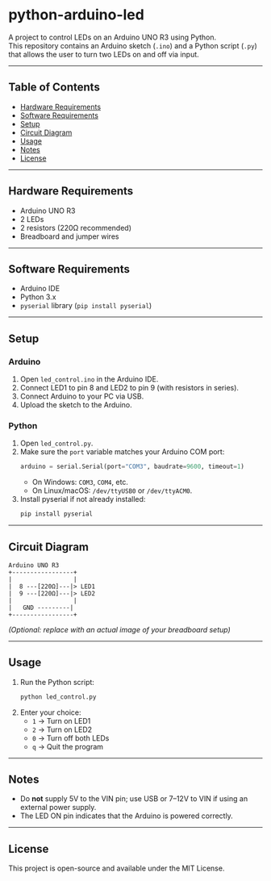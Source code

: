 # python-arduino-led

A project to control LEDs on an Arduino UNO R3 using Python.  
This repository contains an Arduino sketch (`.ino`) and a Python script (`.py`) that allows the user to turn two LEDs on and off via input.

---

## Table of Contents
- [Hardware Requirements](#hardware-requirements)
- [Software Requirements](#software-requirements)
- [Setup](#setup)
- [Circuit Diagram](#circuit-diagram)
- [Usage](#usage)
- [Notes](#notes)
- [License](#license)

---

## Hardware Requirements
- Arduino UNO R3  
- 2 LEDs  
- 2 resistors (220Ω recommended)  
- Breadboard and jumper wires  

---

## Software Requirements
- Arduino IDE  
- Python 3.x  
- `pyserial` library (`pip install pyserial`)  

---

## Setup

### Arduino
1. Open `led_control.ino` in the Arduino IDE.  
2. Connect LED1 to pin 8 and LED2 to pin 9 (with resistors in series).  
3. Connect Arduino to your PC via USB.  
4. Upload the sketch to the Arduino.  

### Python
1. Open `led_control.py`.  
2. Make sure the `port` variable matches your Arduino COM port:
   ```python
   arduino = serial.Serial(port="COM3", baudrate=9600, timeout=1)
   ```
   - On Windows: `COM3`, `COM4`, etc.  
   - On Linux/macOS: `/dev/ttyUSB0` or `/dev/ttyACM0`.  
3. Install pyserial if not already installed:
   ```bash
   pip install pyserial
   ```

---

## Circuit Diagram

```
Arduino UNO R3
+-----------------+
|                 |
|  8 ---[220Ω]---|> LED1
|  9 ---[220Ω]---|> LED2
|                 |
|   GND ---------|
+-----------------+
```

*(Optional: replace with an actual image of your breadboard setup)*  

---

## Usage
1. Run the Python script:
   ```bash
   python led_control.py
   ```
2. Enter your choice:
   - `1` → Turn on LED1  
   - `2` → Turn on LED2  
   - `0` → Turn off both LEDs  
   - `q` → Quit the program  

---

## Notes
- Do **not** supply 5V to the VIN pin; use USB or 7–12V to VIN if using an external power supply.  
- The LED ON pin indicates that the Arduino is powered correctly.  

---

## License
This project is open-source and available under the MIT License.
